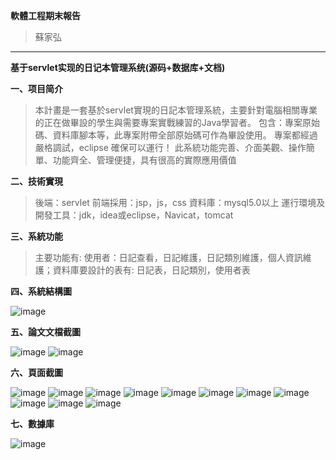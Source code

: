 __軟體工程期末報告__
>蘇家弘
---
__基于servlet实现的日记本管理系统(源码+数据库+文档)__

__一、项目简介__
>本計畫是一套基於servlet實現的日記本管理系統，主要針對電腦相關專業的正在做畢設的學生與需要專案實戰練習的Java學習者。 包含：專案原始碼、資料庫腳本等，此專案附帶全部原始碼可作為畢設使用。 專案都經過嚴格調試，eclipse 確保可以運行！ 此系統功能完善、介面美觀、操作簡單、功能齊全、管理便捷，具有很高的實際應用價值

__二、技術實現__
>後端：servlet 前端採用：jsp，js，css 資料庫：mysql5.0以上 運行環境及開發工具：jdk，idea或eclipse，Navicat，tomcat

__三、系統功能__
>主要功能有: 使用者：日記查看，日記維護，日記類別維護，個人資訊維護；資料庫要設計的表有: 日記表，日記類別，使用者表

__四、系統結構圖__

![image](https://github.com/gigi463682/se_20240111/blob/8cb13c4d31401a7b3c9a6c9c3063cda52660127c/se0111_png/21e2e499254e46fa96c00f5d1144693a.png)

__五、論文文檔截圖__

![image](https://github.com/gigi463682/se_20240111/blob/f1ea8eb5f98a71a2c9bc35f59ae67d7197c79e04/se0111_png/cc6ac2e1d88c4800b62eada2bce94ad0.png)
![image](https://github.com/gigi463682/se_20240111/blob/0f0799ad758669e41abbba0efb996ec020f7cce7/se0111_png/eab6e78749654274b11c3ed4ac9f707e.png)

__六、頁面截圖__

![image](https://github.com/gigi463682/se_20240111/blob/642e923addb8fa24e7715e060e65ed44a7d6988a/se0111_png/708c25e418e540e39f18158980b0d807.png)
![image](https://github.com/gigi463682/se_20240111/blob/6db803dc8c10f1abec9a9f715fd31657d33937bf/se0111_png/b9b863a39c2e4b75bf35f1065ebccd29.png)
![image](https://github.com/gigi463682/se_20240111/blob/0eabf66409a0a9be5c719b81562a4a98cee3e6c3/se0111_png/032eaae6d408496aa6f72f383e2b35ab.png)
![image](https://github.com/gigi463682/se_20240111/blob/76e0b3588277f52162adac221ae4be5b4e732828/se0111_png/949d94a1b4e24031aa58e9c1a5b0eeb8.png)
![image](https://github.com/gigi463682/se_20240111/blob/9b6053e74c3edb536d13e65a134adfbf04a57a34/se0111_png/801de0780c234ee0b3999c531e3ea08a.png)
![image](https://github.com/gigi463682/se_20240111/blob/12886e216cad37b175a9b6f7a35b21418c461197/se0111_png/3b9ae2f320b34c2f8978bf2752e118d1.png)
![image](https://github.com/gigi463682/se_20240111/blob/838c4b792bfa67af8080724f199ce87843b561d0/se0111_png/b89f16ceccef4406b77367af5779ec29.png)
![image](https://github.com/gigi463682/se_20240111/blob/297eb2b36ec8ceb58f3bc26d6a7b59d37dae2ee8/se0111_png/0a8277fb1e954742b7d9fef7351af758.png)
![image](https://github.com/gigi463682/se_20240111/blob/003d862dd104dfe1b371ec64f6e8748525eba334/se0111_png/5b81b400dec54d1aa1cff2d6db8fab22.png)
![image](https://github.com/gigi463682/se_20240111/blob/e00a87b78e16c08dc390ba5ee64b7cb51fbe49f6/se0111_png/0f5b7d4b686f423c9de0f513b3a809a3.png)
![image](https://github.com/gigi463682/se_20240111/blob/1fdef543b6b23c311c65366941ec602cc84bf76e/se0111_png/fd8e657545a84673b3b95c895bca3a70.png)

__七、數據庫__

![image](https://github.com/gigi463682/se_20240111/blob/6dd96579428fd9411c37d89c6976a7f0ae388228/se0111_png/f6debe7d7bc94061b0f9cb8bfd83efe8.png)
